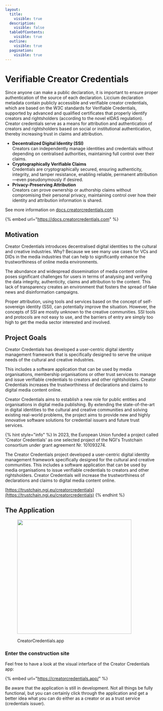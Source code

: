 ```yaml
---
layout:
  title:
    visible: true
  description:
    visible: false
  tableOfContents:
    visible: true
  outline:
    visible: true
  pagination:
    visible: true
---
```


# Verifiable Creator Credentials

Since anyone can make a public declaration, it is important to ensure proper authentication of the source of each declaration. Liccium declaration metadata contain publicly accessible and verifiable creator credentials, which are based on the W3C standards for Verifiable Credentials, supported by advanced and qualified certificates that properly identify creators and rightsholders (according to the novel eIDAS regulation). Creator credentials serve as a means for attribution and authentication of creators and rightsholders based on social or institutional authentication, thereby increasing trust in claims and attribution.

* **Decentralized Digital Identity (SSI)**\
  Creators can independently manage identities and credentials without depending on centralised authorities, maintaining full control over their claims.
* **Cryptographically Verifiable Claims**\
  Credentials are cryptographically secured, ensuring authenticity, integrity, and tamper resistance, enabling reliable, permanent attribution—even pseudonymously if desired.
* **Privacy-Preserving Attribution**\
  Creators can prove ownership or authorship claims without compromising their personal privacy, maintaining control over how their identity and attribution information is shared.

See more information on [docs.creatorcredentials.com](http://docs.creatorcredentials.com)

{% embed url="https://docs.creatorcredentials.com" %}

## Motivation

Creator Credentials introduces decentralised digital identities to the cultural and creative industries. Why? Because we see many use cases for VCs and DIDs in the media industries that can help to significantly enhance the trustworthiness of online media environments.

The abundance and widespread dissemination of media content online poses significant challenges for users in terms of analysing and verifying the data integrity, authenticity, claims and attribution to the content. This lack of transparency creates an environment that fosters the spread of fake news and disinformation campaigns.

Proper attribution, using tools and services based on the concept of self-sovereign identity (SSI), can potentially improve the situation. However, the concepts of SSI are mostly unknown to the creative communities. SSI tools and protocols are not easy to use, and the barriers of entry are simply too high to get the media sector interested and involved.

## Project Goals <a href="#project-goals" id="project-goals"></a>

Creator Credentials has developed a user-centric digital identity management framework that is specifically designed to serve the unique needs of the cultural and creative industries.

This includes a software application that can be used by media organisations, membership organisations or other trust services to manage and issue verifiable credentials to creators and other rightsholders. Creator Credentials increases the trustworthiness of declarations and claims to digital media content online.

Creator Credentials aims to establish a new role for public entities and organisations in digital media publishing. By extending the state-of-the-art in digital identities to the cultural and creative communities and solving existing real-world problems, the project aims to provide new and highly innovative software solutions for credential issuers and future trust services.

{% hint style="info" %}
In 2023, the European Union funded a project called 'Creator Credentials' as one selected project of the NGI's Trustchain consortium under grant agreement Nr. 101093274.&#x20;

The Creator Credentials project developed a user-centric digital identity management framework specifically designed for the cultural and creative communities. This includes a software application that can be used by media organisations to issue verifiable credentials to creators and other rightsholders. Creator Credentials will increase the trustworthiness of declarations and claims to digital media content online.

[https://trustchain.ngi.eu/creatorcredentials](https://trustchain.ngi.eu/creatorcredentials)
{% endhint %}

## The Application

<figure><img src="https://docs.creatorcredentials.com/~gitbook/image?url=https%3A%2F%2F4190583925-files.gitbook.io%2F%7E%2Ffiles%2Fv0%2Fb%2Fgitbook-x-prod.appspot.com%2Fo%2Fspaces%252FQ24Y4feVWHWWf6v1gexc%252Fuploads%252F5CA2A8rmuVGOqmrAk6gT%252FCreator-Credentials-landing%25402x.png%3Falt%3Dmedia%26token%3D060efbd9-3cab-4fa1-a77f-f89f58ba315b&#x26;width=768&#x26;dpr=4&#x26;quality=100&#x26;sign=c05a65a32c9a58f1c3ac0a128217281b7407db074fcd6d72516f44a32f2ad158" alt="" width="375"><figcaption><p>CreatorCredentials.app</p></figcaption></figure>

### Enter the construction site <a href="#enter-the-construction-site" id="enter-the-construction-site"></a>

Feel free to have a look at the visual interface of the Creator Credentials app:

{% embed url="https://creatorcredentials.app/" %}

Be aware that the application is still in development. Not all things be fully functional, but you can certainly click through the application and get a better idea what you can do either as a creator or as a trust service (credentials issuer).
